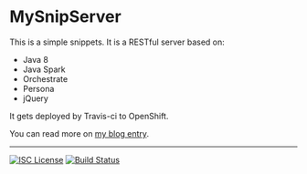 # MySnipServer

This is a simple snippets. It is a RESTful server based on:

- Java 8
- Java Spark
- Orchestrate
- Persona
- jQuery

It gets deployed by Travis-ci to OpenShift.

You can read more on <a href="https://nwillc.wordpress.com/2015/10/30/from-dropbox-to-orchestrate/">my blog entry</a>.

-----
[![ISC License](http://shields-nwillc.rhcloud.com/shield/tldrlegal?package=ISC)](http://shields-nwillc.rhcloud.com/homepage/tldrlegal?package=ISC)
[![Build Status](http://shields-nwillc.rhcloud.com/shield/travis-ci?path=nwillc&package=mysnipserver)](http://shields-nwillc.rhcloud.com/homepage/travis-ci?path=nwillc&package=mysnipserver)